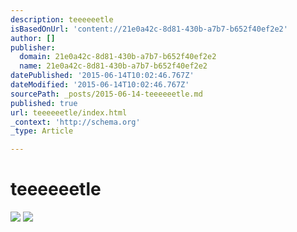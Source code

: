 ```yaml
---
description: teeeeeetle
isBasedOnUrl: 'content://21e0a42c-8d81-430b-a7b7-b652f40ef2e2'
author: []
publisher:
  domain: 21e0a42c-8d81-430b-a7b7-b652f40ef2e2
  name: 21e0a42c-8d81-430b-a7b7-b652f40ef2e2
datePublished: '2015-06-14T10:02:46.767Z'
dateModified: '2015-06-14T10:02:46.767Z'
sourcePath: _posts/2015-06-14-teeeeeetle.md
published: true
url: teeeeeetle/index.html
_context: 'http://schema.org'
_type: Article

---
```

# teeeeeetle
![](https://the-grid-user-content.s3-us-west-2.amazonaws.com/8b14839f-c250-4857-9a52-e9a51de7d85b.jpg)
![](https://the-grid-user-content.s3-us-west-2.amazonaws.com/3c72d8b1-0fc0-478d-9cb8-06bb491599d0.jpg)